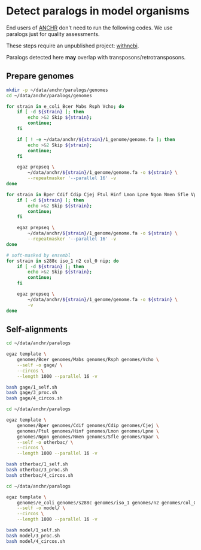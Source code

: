 # Detect paralogs in model organisms

End users of [ANCHR](https://github.com/wang-q/App-Anchr) don't need to run the following codes. We
use paralogs just for quality assessments.

These steps require an unpublished project: [withncbi](https://github.com/wang-q/withncbi).

Paralogs detected here **may** overlap with transposons/retrotransposons.

## Prepare genomes

```bash
mkdir -p ~/data/anchr/paralogs/genomes
cd ~/data/anchr/paralogs/genomes

for strain in e_coli Bcer Mabs Rsph Vcho; do
    if [ -d ${strain} ]; then
        echo >&2 Skip ${strain};
        continue;
    fi

    if [ ! -e ~/data/anchr/${strain}/1_genome/genome.fa ]; then
        echo >&2 Skip ${strain};
        continue;
    fi

    egaz prepseq \
        ~/data/anchr/${strain}/1_genome/genome.fa -o ${strain} \
        --repeatmasker '--parallel 16' -v
done

for strain in Bper Cdif Cdip Cjej Ftul Hinf Lmon Lpne Ngon Nmen Sfle Vpar; do
    if [ -d ${strain} ]; then
        echo >&2 Skip ${strain};
        continue;
    fi

    egaz prepseq \
        ~/data/anchr/${strain}/1_genome/genome.fa -o ${strain} \
        --repeatmasker '--parallel 16' -v
done

# soft-masked by ensembl 
for strain in s288c iso_1 n2 col_0 nip; do
    if [ -d ${strain} ]; then
        echo >&2 Skip ${strain};
        continue;
    fi

    egaz prepseq \
        ~/data/anchr/${strain}/1_genome/genome.fa -o ${strain} \
        -v
done

```

## Self-alignments

```bash
cd ~/data/anchr/paralogs

egaz template \
    genomes/Bcer genomes/Mabs genomes/Rsph genomes/Vcho \
    --self -o gage/ \
    --circos \
    --length 1000 --parallel 16 -v

bash gage/1_self.sh
bash gage/3_proc.sh
bash gage/4_circos.sh

```

```bash
cd ~/data/anchr/paralogs

egaz template \
    genomes/Bper genomes/Cdif genomes/Cdip genomes/Cjej \
    genomes/Ftul genomes/Hinf genomes/Lmon genomes/Lpne \
    genomes/Ngon genomes/Nmen genomes/Sfle genomes/Vpar \
    --self -o otherbac/ \
    --circos \
    --length 1000 --parallel 16 -v

bash otherbac/1_self.sh
bash otherbac/3_proc.sh
bash otherbac/4_circos.sh

```

```bash
cd ~/data/anchr/paralogs

egaz template \
    genomes/e_coli genomes/s288c genomes/iso_1 genomes/n2 genomes/col_0 genomes/nip \
    --self -o model/ \
    --circos \
    --length 1000 --parallel 16 -v

bash model/1_self.sh
bash model/3_proc.sh
bash model/4_circos.sh

```
